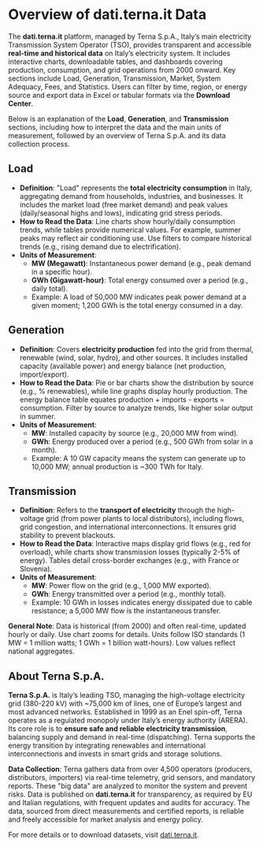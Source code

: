 # Overview of dati.terna.it Data

The **dati.terna.it** platform, managed by Terna S.p.A., Italy’s main electricity Transmission System Operator (TSO), provides transparent and accessible **real-time and historical data** on Italy’s electricity system. It includes interactive charts, downloadable tables, and dashboards covering production, consumption, and grid operations from 2000 onward. Key sections include Load, Generation, Transmission, Market, System Adequacy, Fees, and Statistics. Users can filter by time, region, or energy source and export data in Excel or tabular formats via the **Download Center**.

Below is an explanation of the **Load**, **Generation**, and **Transmission** sections, including how to interpret the data and the main units of measurement, followed by an overview of Terna S.p.A. and its data collection process.

## Load
- **Definition**: "Load" represents the **total electricity consumption** in Italy, aggregating demand from households, industries, and businesses. It includes the market load (free market demand) and peak values (daily/seasonal highs and lows), indicating grid stress periods.
- **How to Read the Data**: Line charts show hourly/daily consumption trends, while tables provide numerical values. For example, summer peaks may reflect air conditioning use. Use filters to compare historical trends (e.g., rising demand due to electrification).
- **Units of Measurement**:
  - **MW (Megawatt)**: Instantaneous power demand (e.g., peak demand in a specific hour).
  - **GWh (Gigawatt-hour)**: Total energy consumed over a period (e.g., daily total).
  - Example: A load of 50,000 MW indicates peak power demand at a given moment; 1,200 GWh is the total energy consumed in a day.

## Generation
- **Definition**: Covers **electricity production** fed into the grid from thermal, renewable (wind, solar, hydro), and other sources. It includes installed capacity (available power) and energy balance (net production, import/export).
- **How to Read the Data**: Pie or bar charts show the distribution by source (e.g., % renewables), while line graphs display hourly production. The energy balance table equates production + imports - exports = consumption. Filter by source to analyze trends, like higher solar output in summer.
- **Units of Measurement**:
  - **MW**: Installed capacity by source (e.g., 20,000 MW from wind).
  - **GWh**: Energy produced over a period (e.g., 500 GWh from solar in a month).
  - Example: A 10 GW capacity means the system can generate up to 10,000 MW; annual production is ~300 TWh for Italy.

## Transmission
- **Definition**: Refers to the **transport of electricity** through the high-voltage grid (from power plants to local distributors), including flows, grid congestion, and international interconnections. It ensures grid stability to prevent blackouts.
- **How to Read the Data**: Interactive maps display grid flows (e.g., red for overload), while charts show transmission losses (typically 2-5% of energy). Tables detail cross-border exchanges (e.g., with France or Slovenia).
- **Units of Measurement**:
  - **MW**: Power flow on the grid (e.g., 1,000 MW exported).
  - **GWh**: Energy transmitted over a period (e.g., monthly total).
  - Example: 10 GWh in losses indicates energy dissipated due to cable resistance; a 5,000 MW flow is the instantaneous transfer.

**General Note**: Data is historical (from 2000) and often real-time, updated hourly or daily. Use chart zooms for details. Units follow ISO standards (1 MW = 1 million watts; 1 GWh = 1 billion watt-hours). Low values reflect national aggregates.

## About Terna S.p.A.

**Terna S.p.A.** is Italy’s leading TSO, managing the high-voltage electricity grid (380-220 kV) with ~75,000 km of lines, one of Europe’s largest and most advanced networks. Established in 1999 as an Enel spin-off, Terna operates as a regulated monopoly under Italy’s energy authority (ARERA). Its core role is to **ensure safe and reliable electricity transmission**, balancing supply and demand in real-time (dispatching). Terna supports the energy transition by integrating renewables and international interconnections and invests in smart grids and storage solutions.

**Data Collection**: Terna gathers data from over 4,500 operators (producers, distributors, importers) via real-time telemetry, grid sensors, and mandatory reports. These "big data" are analyzed to monitor the system and prevent risks. Data is published on **dati.terna.it** for transparency, as required by EU and Italian regulations, with frequent updates and audits for accuracy. The data, sourced from direct measurements and certified reports, is reliable and freely accessible for market analysis and energy policy.

For more details or to download datasets, visit [dati.terna.it](https://dati.terna.it).
